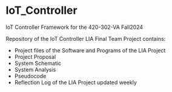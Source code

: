 # IoT_Controller
IoT Controller Framework for the 420-302-VA Fall2024

Repository of the IoT Controller LIA Final Team Project contains:
* Project files of the Software and Programs of the LIA Project
* Project Proposal
* System Schematic
* System Analysis
* Pseudocode
* Reflection Log of the LIA Project updated weekly 
